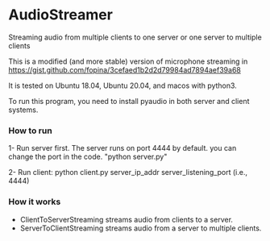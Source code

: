# AudioStreamer
Streaming audio from multiple clients to one server or one server to multiple clients

This is a modified (and more stable) version of microphone streaming in https://gist.github.com/fopina/3cefaed1b2d2d79984ad7894aef39a68

It is tested on Ubuntu 18.04, Ubuntu 20.04, and macos with python3.

To run this program, you need to install pyaudio in both server and client systems.

### How to run
1- Run server first. The server runs on port 4444 by default. you can change the port in the code.
"python server.py"

2- Run client: python client.py server_ip_addr server_listening_port (i.e., 4444)

### How it works
- ClientToServerStreaming streams audio from clients to a server.
- ServerToClientStreaming streams audio from a server to multiple clients.
